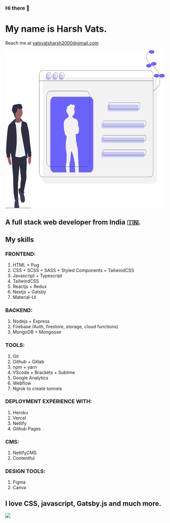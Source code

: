### Hi there 👋
# My name is Harsh Vats.
Reach me at vatsvatsharsh2000@gmail.com

<img src="https://raw.githubusercontent.com/harshvats2000/harshvats2000/master/profile.svg" width="100%" height="500px" />

## A full stack web developer from India 🇮🇳.

## My skills

### FRONTEND:
1. HTML + Pug
2. CSS + SCSS + SASS + Styled Components + TailwindCSS 
3. Javascript + Typescript
4. TailwindCSS
5. Reactjs + Redux
6. Nextjs + Gatsby
7. Material-UI

### BACKEND:
1. Nodejs + Express
3. Firebase (Auth, firestore, storage, cloud functions)
4. MongoDB + Mongoose

### TOOLS:
1. Git
2. Github + Gitlab
3. npm + yarn
4. VScode + Brackets + Sublime
5. Google Analytics
6. Webflow
7. Ngrok to create tunnels

### DEPLOYMENT EXPERIENCE WITH:
1. Heroku
2. Vercel
3. Netlify
4. Github Pages

### CMS:
1. NetlifyCMS
2. Contentful

### DESIGN TOOLS:
1. Figma
2. Canva
## I love CSS, javascript, Gatsby.js and much more.

<img src="https://komarev.com/ghpvc/?username=vatsvatsharsh2000&style=flat-square" />
